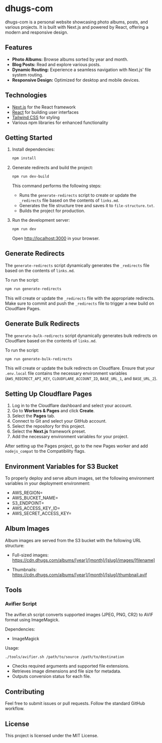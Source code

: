# dhugs-com

dhugs-com is a personal website showcasing photo albums, posts, and various projects. It is built with Next.js and powered by React, offering a modern and responsive design.

## Features
- **Photo Albums:** Browse albums sorted by year and month.
- **Blog Posts:** Read and explore various posts.
- **Dynamic Routing:** Experience a seamless navigation with Next.js' file system routing.
- **Responsive Design:** Optimized for desktop and mobile devices.

## Technologies
- [Next.js](https://nextjs.org) for the React framework
- [React](https://reactjs.org) for building user interfaces
- [Tailwind CSS](https://tailwindcss.com) for styling
- Various npm libraries for enhanced functionality

## Getting Started

1. Install dependencies:
   ```bash
   npm install
   ```
2. Generate redirects and build the project:
   ```bash
   npm run dev-build
   ```
   This command performs the following steps:
   - Runs the `generate-redirects` script to create or update the `_redirects` file based on the contents of `links.md`.
   - Generates the file structure tree and saves it to `file-structure.txt`.
   - Builds the project for production.

3. Run the development server:
   ```bash
   npm run dev
   ```
   Open [http://localhost:3000](http://localhost:3000) in your browser.

## Generate Redirects

The `generate-redirects` script dynamically generates the `_redirects` file based on the contents of `links.md`.

To run the script:
```bash
npm run generate-redirects
```

This will create or update the `_redirects` file with the appropriate redirects. Make sure to commit and push the `_redirects` file to trigger a new build on Cloudflare Pages.

## Generate Bulk Redirects

The `generate-bulk-redirects` script dynamically generates bulk redirects on Cloudflare based on the contents of `links.md`.

To run the script:
```bash
npm run generate-bulk-redirects
```

This will create or update the bulk redirects on Cloudflare. Ensure that your `.env.local` file contains the necessary environment variables (`AWS_REDIRECT_API_KEY`, `CLOUDFLARE_ACCOUNT_ID`, `BASE_URL_1`, and `BASE_URL_2`).

## Setting Up Cloudflare Pages

1. Log in to the Cloudflare dashboard and select your account.
2. Go to **Workers & Pages** and click **Create**.
3. Select the **Pages** tab.
4. Connect to Git and select your GitHub account.
5. Select the repository for this project.
6. Select the **Next.js** framework preset.
7. Add the necessary environment variables for your project.

After setting up the Pages project, go to the new Pages worker and add `nodejs_compat` to the Compatibility flags.

## Environment Variables for S3 Bucket

To properly deploy and serve album images, set the following environment variables in your deployment environment:

- AWS_REGION=
- AWS_BUCKET_NAME=
- S3_ENDPOINT=
- AWS_ACCESS_KEY_ID=
- AWS_SECRET_ACCESS_KEY=

## Album Images

Album images are served from the S3 bucket with the following URL structure:

- Full-sized images: 
  https://cdn.dhugs.com/albums/[year]/[month]/[slug]/images/[filename]

- Thumbnails:
  https://cdn.dhugs.com/albums/[year]/[month]/[slug]/thumbnail.avif

## Tools

### Avifier Script

The avifier.sh script converts supported images (JPEG, PNG, CR2) to AVIF format using ImageMagick.

Dependencies:
- ImageMagick

Usage:
```bash
./tools/avifier.sh /path/to/source /path/to/destination
```

- Checks required arguments and supported file extensions.
- Retrieves image dimensions and file size for metadata.
- Outputs conversion status for each file.

## Contributing

Feel free to submit issues or pull requests. Follow the standard GitHub workflow.

## License

This project is licensed under the MIT License.
